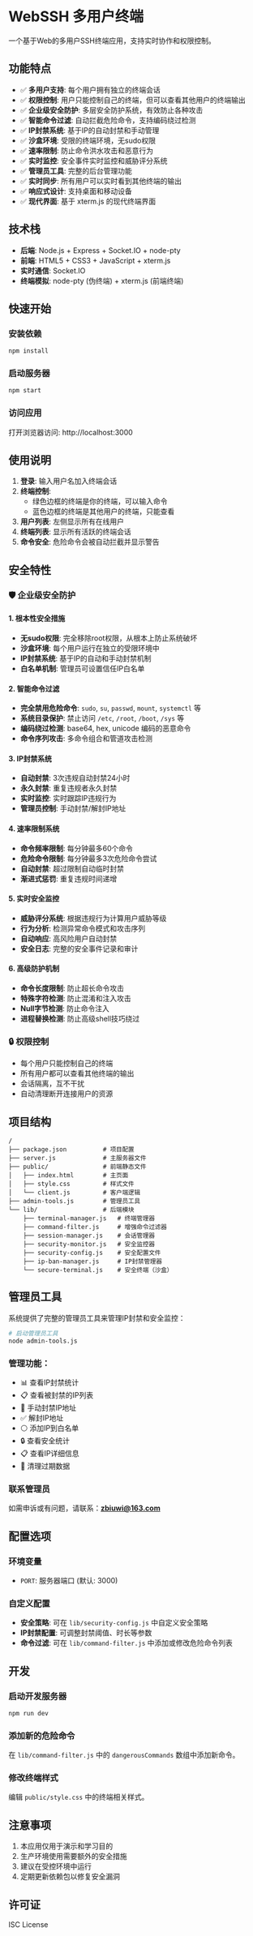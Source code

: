 # WebSSH 多用户终端

一个基于Web的多用户SSH终端应用，支持实时协作和权限控制。

## 功能特点

- ✅ **多用户支持**: 每个用户拥有独立的终端会话
- ✅ **权限控制**: 用户只能控制自己的终端，但可以查看其他用户的终端输出
- ✅ **企业级安全防护**: 多层安全防护系统，有效防止各种攻击
- ✅ **智能命令过滤**: 自动拦截危险命令，支持编码绕过检测
- ✅ **IP封禁系统**: 基于IP的自动封禁和手动管理
- ✅ **沙盒环境**: 受限的终端环境，无sudo权限
- ✅ **速率限制**: 防止命令洪水攻击和恶意行为
- ✅ **实时监控**: 安全事件实时监控和威胁评分系统
- ✅ **管理员工具**: 完整的后台管理功能
- ✅ **实时同步**: 所有用户可以实时看到其他终端的输出
- ✅ **响应式设计**: 支持桌面和移动设备
- ✅ **现代界面**: 基于 xterm.js 的现代终端界面

## 技术栈

- **后端**: Node.js + Express + Socket.IO + node-pty
- **前端**: HTML5 + CSS3 + JavaScript + xterm.js
- **实时通信**: Socket.IO
- **终端模拟**: node-pty (伪终端) + xterm.js (前端终端)

## 快速开始

### 安装依赖

```bash
npm install
```

### 启动服务器

```bash
npm start
```

### 访问应用

打开浏览器访问: http://localhost:3000

## 使用说明

1. **登录**: 输入用户名加入终端会话
2. **终端控制**:
   - 绿色边框的终端是你的终端，可以输入命令
   - 蓝色边框的终端是其他用户的终端，只能查看
3. **用户列表**: 左侧显示所有在线用户
4. **终端列表**: 显示所有活跃的终端会话
5. **命令安全**: 危险命令会被自动拦截并显示警告

## 安全特性

### 🛡️ 企业级安全防护

#### 1. 根本性安全措施
- **无sudo权限**: 完全移除root权限，从根本上防止系统破坏
- **沙盒环境**: 每个用户运行在独立的受限环境中
- **IP封禁系统**: 基于IP的自动和手动封禁机制
- **白名单机制**: 管理员可设置信任IP白名单

#### 2. 智能命令过滤
- **完全禁用危险命令**: `sudo`, `su`, `passwd`, `mount`, `systemctl` 等
- **系统目录保护**: 禁止访问 `/etc`, `/root`, `/boot`, `/sys` 等
- **编码绕过检测**: base64, hex, unicode 编码的恶意命令
- **命令序列攻击**: 多命令组合和管道攻击检测

#### 3. IP封禁系统
- **自动封禁**: 3次违规自动封禁24小时
- **永久封禁**: 重复违规者永久封禁
- **实时监控**: 实时跟踪IP违规行为
- **管理员控制**: 手动封禁/解封IP地址

#### 4. 速率限制系统
- **命令频率限制**: 每分钟最多60个命令
- **危险命令限制**: 每分钟最多3次危险命令尝试
- **自动封禁**: 超过限制自动临时封禁
- **渐进式惩罚**: 重复违规时间递增

#### 5. 实时安全监控
- **威胁评分系统**: 根据违规行为计算用户威胁等级
- **行为分析**: 检测异常命令模式和攻击序列
- **自动响应**: 高风险用户自动封禁
- **安全日志**: 完整的安全事件记录和审计

#### 6. 高级防护机制
- **命令长度限制**: 防止超长命令攻击
- **特殊字符检测**: 防止混淆和注入攻击
- **Null字节检测**: 防止命令注入
- **进程替换检测**: 防止高级shell技巧绕过

### 🔒 权限控制

- 每个用户只能控制自己的终端
- 所有用户都可以查看其他终端的输出
- 会话隔离，互不干扰
- 自动清理断开连接用户的资源

## 项目结构

```
/
├── package.json          # 项目配置
├── server.js             # 主服务器文件
├── public/               # 前端静态文件
│   ├── index.html        # 主页面
│   ├── style.css         # 样式文件
│   └── client.js         # 客户端逻辑
├── admin-tools.js        # 管理员工具
└── lib/                  # 后端模块
    ├── terminal-manager.js   # 终端管理器
    ├── command-filter.js     # 增强命令过滤器
    ├── session-manager.js    # 会话管理器
    ├── security-monitor.js   # 安全监控器
    ├── security-config.js    # 安全配置文件
    ├── ip-ban-manager.js     # IP封禁管理器
    └── secure-terminal.js    # 安全终端（沙盒）
```

## 管理员工具

系统提供了完整的管理员工具来管理IP封禁和安全监控：

```bash
# 启动管理员工具
node admin-tools.js
```

### 管理功能：
- 📊 查看IP封禁统计
- 📋 查看被封禁的IP列表
- 🚫 手动封禁IP地址
- ✅ 解封IP地址
- ⚪ 添加IP到白名单
- 🔒 查看安全统计
- 📋 查看IP详细信息
- 🧹 清理过期数据

### 联系管理员
如需申诉或有问题，请联系：**zbiuwi@163.com**

## 配置选项

### 环境变量

- `PORT`: 服务器端口 (默认: 3000)

### 自定义配置

- **安全策略**: 可在 `lib/security-config.js` 中自定义安全策略
- **IP封禁配置**: 可调整封禁阈值、时长等参数
- **命令过滤**: 可在 `lib/command-filter.js` 中添加或修改危险命令列表

## 开发

### 启动开发服务器

```bash
npm run dev
```

### 添加新的危险命令

在 `lib/command-filter.js` 中的 `dangerousCommands` 数组中添加新命令。

### 修改终端样式

编辑 `public/style.css` 中的终端相关样式。

## 注意事项

1. 本应用仅用于演示和学习目的
2. 生产环境使用需要额外的安全措施
3. 建议在受控环境中运行
4. 定期更新依赖包以修复安全漏洞

## 许可证

ISC License